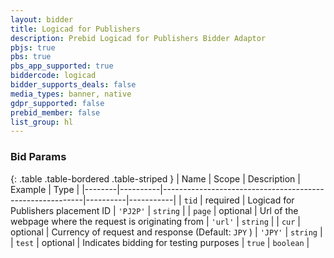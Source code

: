 ```yaml
---
layout: bidder
title: Logicad for Publishers
description: Prebid Logicad for Publishers Bidder Adaptor
pbjs: true
pbs: true
pbs_app_supported: true
biddercode: logicad
bidder_supports_deals: false
media_types: banner, native
gdpr_supported: false
prebid_member: false
list_group: hl
---
```



### Bid Params

{: .table .table-bordered .table-striped }
| Name   | Scope    | Description                                              | Example  | Type      |
|--------|----------|----------------------------------------------------------|----------|-----------|
| `tid`  | required | Logicad for Publishers placement ID                      | `'PJ2P'` | `string`  |
| `page` | optional | Url of the webpage where the request is originating from | `'url'`  | `string`  |
| `cur`  | optional | Currency of request and response (Default: `JPY` )       | `'JPY'`  | `string`  |
| `test` | optional | Indicates bidding for testing purposes                   | `true`   | `boolean` |
